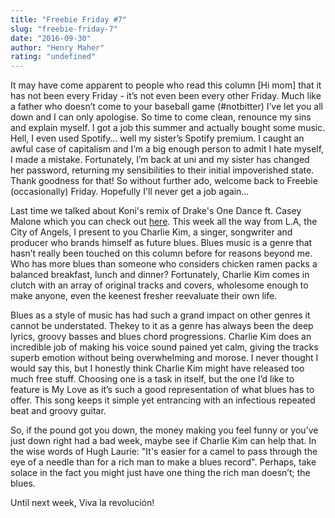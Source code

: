 ```yaml
---
title: "Freebie Friday #7"
slug: "freebie-friday-7"
date: "2016-09-30"
author: "Henry Maher"
rating: "undefined"
---
```


It may have come apparent to people who read this column \[Hi mom\] that it has not been every Friday - it’s not even been every other Friday. Much like a father who doesn’t come to your baseball game (#notbitter) I’ve let you all down and I can only apologise. So time to come clean, renounce my sins and explain myself. I got a job this summer and actually bought some music. Hell, I even used Spotify… well my sister’s Spotify premium. I caught an awful case of capitalism and I’m a big enough person to admit I hate myself, I made a mistake. Fortunately, I’m back at uni and my sister has changed her password, returning my sensibilities to their initial impoverished state. Thank goodness for that! So without further ado, welcome back to Freebie (occasionally) Friday. Hopefully I'll never get a job again…

Last time we talked about Koni's remix of Drake's One Dance ft. Casey Malone which you can check out [here](http://pearshapedexeter.com/freebie-friday-6/). This week all the way from L.A, the City of Angels, I present to you Charlie Kim, a singer, songwriter and producer who brands himself as future blues. Blues music is a genre that hasn’t really been touched on this column before for reasons beyond me. Who has more blues than someone who considers chicken ramen packs a balanced breakfast, lunch and dinner? Fortunately, Charlie Kim comes in clutch with an array of original tracks and covers, wholesome enough to make anyone, even the keenest fresher reevaluate their own life.

Blues as a style of music has had such a grand impact on other genres it cannot be understated. Thekey to it as a genre has always been the deep lyrics, groovy basses and blues chord progressions. Charlie Kim does an incredible job of making his voice sound pained yet calm, giving the tracks superb emotion without being overwhelming and morose. I never thought I would say this, but I honestly think Charlie Kim might have released too much free stuff. Choosing one is a task in itself, but the one I’d like to feature is My Love as it’s such a good representation of what blues has to offer. This song keeps it simple yet entrancing with an infectious repeated beat and groovy guitar.

So, if the pound got you down, the money making you feel funny or you’ve just down right had a bad week, maybe see if Charlie Kim can help that. In the wise words of Hugh Laurie: "It's easier for a camel to pass through the eye of a needle than for a rich man to make a blues record". Perhaps, take solace in the fact you might just have one thing the rich man doesn’t; the blues.

Until next week, Viva la revolución!
